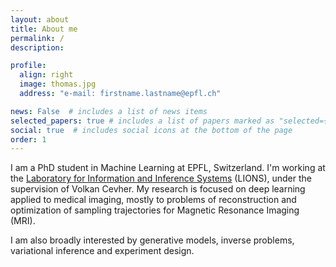 ```yaml
---
layout: about
title: About me 
permalink: /
description:  

profile:
  align: right
  image: thomas.jpg
  address: "e-mail: firstname.lastname@epfl.ch"

news: False  # includes a list of news items
selected_papers: true # includes a list of papers marked as "selected={true}"
social: true  # includes social icons at the bottom of the page
order: 1
---
```


I am a PhD student in Machine Learning at EPFL, Switzerland. I'm working at the [Laboratory for Information and Inference Systems](https://www.epfl.ch/labs/lions/) (LIONS), under the supervision of Volkan Cevher. My research is focused on deep learning applied to medical imaging, mostly to problems of reconstruction and optimization of sampling trajectories for Magnetic Resonance Imaging (MRI). 

I am also broadly interested by generative models, inverse problems, variational inference and experiment design. 

